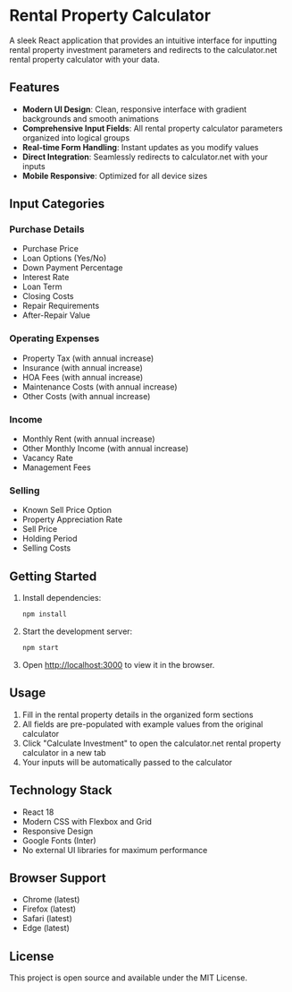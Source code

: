 # Rental Property Calculator

A sleek React application that provides an intuitive interface for inputting rental property investment parameters and redirects to the calculator.net rental property calculator with your data.

## Features

- **Modern UI Design**: Clean, responsive interface with gradient backgrounds and smooth animations
- **Comprehensive Input Fields**: All rental property calculator parameters organized into logical groups
- **Real-time Form Handling**: Instant updates as you modify values
- **Direct Integration**: Seamlessly redirects to calculator.net with your inputs
- **Mobile Responsive**: Optimized for all device sizes

## Input Categories

### Purchase Details
- Purchase Price
- Loan Options (Yes/No)
- Down Payment Percentage
- Interest Rate
- Loan Term
- Closing Costs
- Repair Requirements
- After-Repair Value

### Operating Expenses
- Property Tax (with annual increase)
- Insurance (with annual increase)
- HOA Fees (with annual increase)
- Maintenance Costs (with annual increase)
- Other Costs (with annual increase)

### Income
- Monthly Rent (with annual increase)
- Other Monthly Income (with annual increase)
- Vacancy Rate
- Management Fees

### Selling
- Known Sell Price Option
- Property Appreciation Rate
- Sell Price
- Holding Period
- Selling Costs

## Getting Started

1. Install dependencies:
   ```bash
   npm install
   ```

2. Start the development server:
   ```bash
   npm start
   ```

3. Open [http://localhost:3000](http://localhost:3000) to view it in the browser.

## Usage

1. Fill in the rental property details in the organized form sections
2. All fields are pre-populated with example values from the original calculator
3. Click "Calculate Investment" to open the calculator.net rental property calculator in a new tab
4. Your inputs will be automatically passed to the calculator

## Technology Stack

- React 18
- Modern CSS with Flexbox and Grid
- Responsive Design
- Google Fonts (Inter)
- No external UI libraries for maximum performance

## Browser Support

- Chrome (latest)
- Firefox (latest)
- Safari (latest)
- Edge (latest)

## License

This project is open source and available under the MIT License.
